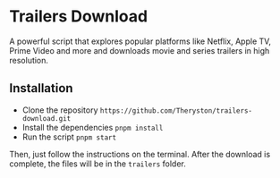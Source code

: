 # Trailers Download

A powerful script that explores popular platforms like Netflix, Apple TV, Prime Video and more and downloads movie and series trailers in high resolution.

## Installation

- Clone the repository `https://github.com/Theryston/trailers-download.git`
- Install the dependencies `pnpm install`
- Run the script `pnpm start`

Then, just follow the instructions on the terminal. After the download is complete, the files will be in the `trailers` folder.
